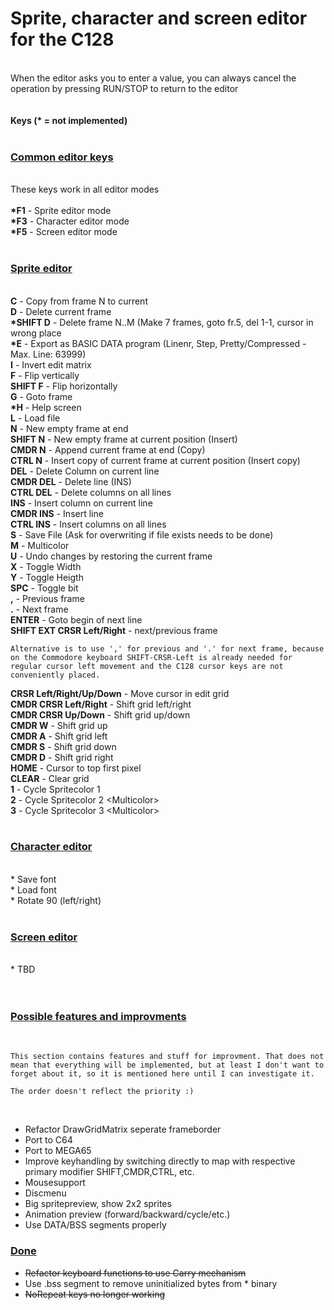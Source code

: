 # Sprite, character and screen editor for the C128<br>
<br>
When the editor asks you to enter a value, you can always cancel the operation by pressing RUN/STOP to return to the editor<br>
<br>
<br>
<b>Keys (* = not implemented)</b><br>
<br>

### <u><b>Common editor keys</b></u><br>
<br>
These keys work in all editor modes<br>
<br>
<b>*F1</b> - Sprite editor mode<br>
<b>*F3</b> - Character editor mode<br>
<b>*F5</b> - Screen editor mode<br>
<br>

### <b><u>Sprite editor</u></b><br>
<br>
<b>C</b> - Copy from frame N to current<br>
<b>D</b> - Delete current frame<br>
<b>*SHIFT D</b> - Delete frame N..M (Make 7 frames, goto fr.5, del 1-1, cursor in wrong place<br>
<b>*E</b> - Export as BASIC DATA program (Linenr, Step, Pretty/Compressed - Max. Line: 63999)<br>
<b>I</b> - Invert edit matrix<br>
<b>F</b> - Flip vertically<br>
<b>SHIFT F</b> - Flip horizontally<br>
<b>G</b> - Goto frame<br>
<b>*H</b> - Help screen<br>
<b>L</b> - Load file<br>
<b>N</b> - New empty frame at end<br>
<b>SHIFT N</b> - New empty frame at current position (Insert)<br>
<b>CMDR N</b> - Append current frame at end (Copy)<br>
<b>CTRL N</b> - Insert copy of current frame at current position (Insert copy)<br>
<b>DEL</b> - Delete Column on current line<br>
<b>CMDR DEL</b> - Delete line (INS)<br>
<b>CTRL DEL</b> - Delete columns on all lines<br>
<b>INS</b> - Insert column on current line<br>
<b>CMDR INS</b> - Insert line<br>
<b>CTRL INS</b> - Insert columns on all lines<br>
<b>S</b> - Save File (Ask for overwriting if file exists needs to be done)<br>
<b>M</b> - Multicolor<br>
<b>U</b> - Undo changes by restoring the current frame<br>
<b>X</b> - Toggle Width<br>
<b>Y</b> - Toggle Heigth<br>
<b>SPC</b> - Toggle bit<br>
<b>,</b> - Previous frame<br>
<b>.</b> - Next frame<br>
<b>ENTER</b> - Goto begin of next line<br>
<b>SHIFT EXT CRSR Left/Right</b> - next/previous frame<br>

    Alternative is to use ',' for previous and '.' for next frame, because on the Commodore keyboard SHIFT-CRSR-Left is already needed for regular cursor left movement and the C128 cursor keys are not conveniently placed.

<b>CRSR Left/Right/Up/Down</b> - Move cursor in edit grid<br>
<b>CMDR CRSR Left/Right</b> - Shift grid left/right<br>
<b>CMDR CRSR Up/Down</b> - Shift grid up/down<br>
<b>CMDR W</b> - Shift grid up<br>
<b>CMDR A</b> - Shift grid left<br>
<b>CMDR S</b> - Shift grid down<br>
<b>CMDR D</b> - Shift grid right<br>
<b>HOME</b> - Cursor to top first pixel<br>
<b>CLEAR</b> - Clear grid<br>
<b>1</b> - Cycle Spritecolor 1<br>
<b>2</b> - Cycle Spritecolor 2 &lt;Multicolor&gt;<br>
<b>3</b> - Cycle Spritecolor 3 &lt;Multicolor&gt;<br>
<br>
### <u><b>Character editor</b></u><br>
<br>
* Save font<br>
* Load font<br>
* Rotate 90 (left/right)<br>
<br>

### <u><b>Screen editor</b></u>
<br>
* TBD<br>
<br>
<br>

### <u><b>Possible features and improvments</b></u><br>
<br>

    This section contains features and stuff for improvment. That does not mean that everything will be implemented, but at least I don't want to forget about it, so it is mentioned here until I can investigate it.

    The order doesn't reflect the priority :)
<br>


* Refactor DrawGridMatrix seperate frameborder<br>
* Port to C64<br>
* Port to MEGA65<br>
* Improve keyhandling by switching directly to map with respective primary modifier SHIFT,CMDR,CTRL, etc.<br>
* Mousesupport<br>
* Discmenu<br>
* Big spritepreview, show 2x2 sprites<br>
* Animation preview (forward/backward/cycle/etc.)<br>
* Use DATA/BSS segments properly<br>

### <u><b>Done</b></u><br>
* <s>Refactor keyboard functions to use Carry mechanism</s><br>
* Use .bss segment to remove uninitialized bytes from * binary<br>
* <s>NoRepeat keys no longer working</s><br>
